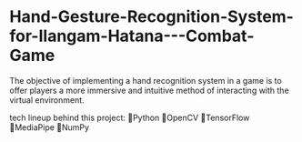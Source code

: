 # Hand-Gesture-Recognition-System-for-Ilangam-Hatana---Combat-Game
The objective of implementing a hand recognition system in a game is to offer players a more immersive and intuitive method of interacting with the virtual environment.

tech lineup behind this project:  🔷Python  🔷OpenCV  🔷TensorFlow  🔷MediaPipe  🔷NumPy
